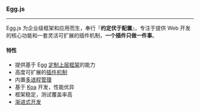 ### Egg.js

------

Egg.js 为企业级框架和应用而生，奉行『**约定优于配置**』，专注于提供 Web 开发的核心功能和一套灵活可扩展的插件机制，**一个插件只做一件事**。

#### 特性

- 提供基于 Egg [定制上层框架](https://eggjs.org/zh-cn/advanced/framework.html)的能力
- 高度可扩展的[插件机制](https://eggjs.org/zh-cn/basics/plugin.html)
- 内置[多进程管理](https://eggjs.org/zh-cn/advanced/cluster-client.html)
- 基于 [Koa](http://koajs.com/) 开发，性能优异
- 框架稳定，测试覆盖率高
- [渐进式开发](https://eggjs.org/zh-cn/tutorials/progressive.html)

